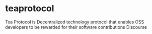 # teaprotocol
Tea Protocol is Decentralized technology protocol that enables OSS developers to be rewarded for their software contributions Discourse
